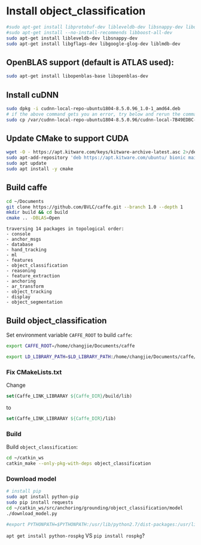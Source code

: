 # Install object_classification

``` sh
#sudo apt-get install libprotobuf-dev libleveldb-dev libsnappy-dev libopencv-dev libhdf5-serial-dev protobuf-compiler
#sudo apt-get install --no-install-recommends libboost-all-dev
sudo apt-get install libleveldb-dev libsnappy-dev 
sudo apt-get install libgflags-dev libgoogle-glog-dev liblmdb-dev
```

## OpenBLAS support (default is ATLAS used):
``` sh
sudo apt-get install libopenblas-base libopenblas-dev
```

## Install cuDNN

``` sh
sudo dpkg -i cudnn-local-repo-ubuntu1804-8.5.0.96_1.0-1_amd64.deb
# if the above command gets you an error, try below and rerun the command above
sudo cp /var/cudnn-local-repo-ubuntu1804-8.5.0.96/cudnn-local-7B49EDBC-keyring.gpg /usr/share/keyrings/cuda-archive-keyring.gpg
```

## Update CMake to support CUDA

``` sh
wget -O - https://apt.kitware.com/keys/kitware-archive-latest.asc 2>/dev/null | gpg --dearmor - | sudo tee /etc/apt/trusted.gpg.d/kitware.gpg >/dev/null
sudo apt-add-repository 'deb https://apt.kitware.com/ubuntu/ bionic main'
sudo apt update
sudo apt install -y cmake
```

## Build caffe

``` sh
cd ~/Documents
git clone https://github.com/BVLC/caffe.git --branch 1.0 --depth 1
mkdir build && cd build
cmake .. -DBLAS=Open
```

```
traversing 14 packages in topological order:
- console
- anchor_msgs
- database
- hand_tracking
- ml
- features
- object_classification
- reasoning
- feature_extraction
- anchoring
- ar_transform
- object_tracking
- display
- object_segmentation
```

## Build object_classification

Set environment variable `CAFFE_ROOT` to build `caffe`:

``` sh
export CAFFE_ROOT=/home/changjie/Documents/caffe
```

``` sh
export LD_LIBRARY_PATH=$LD_LIBRARY_PATH:/home/changjie/Documents/caffe/build/install/lib:/usr/lib/x86_64-linux-gnu/hdf5/serial
```

### Fix CMakeLists.txt

Change 
``` cmake
set(Caffe_LINK_LIBRARAY ${Caffe_DIR}/build/lib)
``` 
to
``` cmake
set(Caffe_LINK_LIBRARAY ${Caffe_DIR}/lib)
````

### Build

Build `object_classification`:
``` sh
cd ~/catkin_ws
catkin_make --only-pkg-with-deps object_classification
```

### Download model

``` sh
# install pip
sudo apt install python-pip
sudo pip install requests
cd ~/catkin_ws/src/anchoring/grounding/object_classification/model
./download_model.py
```

``` sh
#export PYTHONPATH=$PYTHONPATH:/usr/lib/python2.7/dist-packages:/usr/lib/python3/dist-packages
```

`apt get install python-rospkg` VS `pip install rospkg`?
